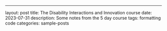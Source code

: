 ---
layout: post
title: The Disability Interactions and Innovation course 
date: 2023-07-31
description: Some notes from the 5 day course
tags: formatting code
categories: sample-posts



